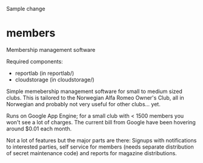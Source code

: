 Sample change

members
=======

Membership management software

Required components:
* reportlab (in reportlab/)
* cloudstorage (in cloudstorage/)

Simple memebership management software for small to medium sized clubs. This is tailored to the Norwegian Alfa Romeo Owner's Club, all in Norwegian and probably not very useful for other clubs... yet. 

Runs on Google App Engine; for a small club with < 1500 members you won't see a lot of charges. The 
current bill from Google have been hovering around $0.01 each month.

Not a lot of features but the major parts are there: Signups with notifications to interested parties, self service for members (needs separate distribution of secret maintenance code) and reports for magazine distributions.